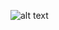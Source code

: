 ![alt text](https://github.com/anthonygomes849/trinity-estagio/blob/master/assets/trinitylogo.jpg?raw=true)
